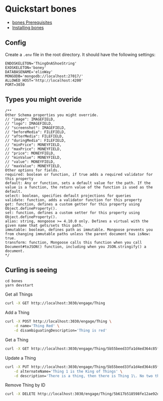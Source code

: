 # Quickstart bones
- [bones Prerequisites](/eliobones/bones/prerequisites.html)
- [Installing bones](/eliobones/bones/installing.html)
## Config
Create a `.env` file in the root directory. It should have the following settings:
```
ENDOSKELETON='ThingOnAShoeString'
EXOSKELETON='boney'
DATABASENAME='elioWay'
MONGODB='mongodb://localhost:27017/'
ALLOWED_HOST='http://localhost:4200'
PORT=3030
```
## Types you might overide
```
/**
Other Schema properties you might override.
// "image": IMAGEFIELD,
// "logo": IMAGEFIELD,
// "screenshot": IMAGEFIELD,
// "beforeMedia": FILEFIELD,
// "afterMedia": FILEFIELD,
// "duringMedia": FILEFIELD,
// "minPrice": MONEYFIELD,
// "maxPrice": MONEYFIELD,
// "price": MONEYFIELD,
// "minValue": MONEYFIELD,
// "value": MONEYFIELD,
// "maxValue": MONEYFIELD,
Other options for fields.
required: boolean or function, if true adds a required validator for this property
default: Any or function, sets a default value for the path. If the value is a function, the return value of the function is used as the default.
select: boolean, specifies default projections for queries
validate: function, adds a validator function for this property
get: function, defines a custom getter for this property using Object.defineProperty().
set: function, defines a custom setter for this property using Object.defineProperty().
alias: string, mongoose >= 4.10.0 only. Defines a virtual with the given name that gets/sets this path.
immutable: boolean, defines path as immutable. Mongoose prevents you from changing immutable paths unless the parent document has isNew: true.
transform: function, Mongoose calls this function when you call Document#toJSON() function, including when you JSON.stringify() a document.
*/
```
## Curling is seeing
```
cd bones
yarn devstart
```
Get all Things
```bash
curl -X GET http://localhost:3030/engage/Thing
```
Add a Thing
```bash
curl -X POST http://localhost:3030/engage/Thing \
    -d name='Thing Red' \
    -d disambiguatingDescription='Thing is red'
```
Get a Thing
```bash
curl -X GET http://localhost:3030/engage/Thing/5b55beed33fa1d4ed364c85f
```
Update a Thing
```bash
curl -X PUT http://localhost:3030/engage/Thing/5b55beed33fa1d4ed364c85f \
    -d alternateName='Thing 1 is the King of Things' \
    -d description='There is a thing, then there is Thing 1\. No two things are the same. Thing 1 is best.'
```
Remove Thing by ID
```bash
curl -X DELETE http://localhost:3030/engage/Thing/5b617b518598fe12ae92d634
```
